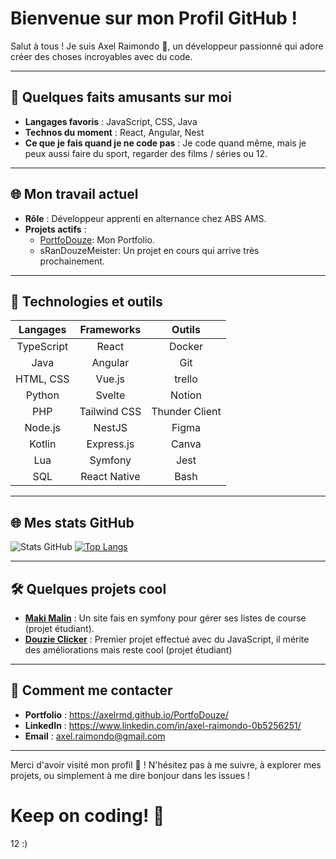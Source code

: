 # Bienvenue sur mon Profil GitHub !

Salut à tous ! Je suis Axel Raimondo 🚀, un développeur passionné qui adore créer des choses incroyables avec du code.

---

## 🌟 Quelques faits amusants sur moi
- **Langages favoris** : JavaScript, CSS, Java
- **Technos du moment** : React, Angular, Nest
- **Ce que je fais quand je ne code pas** : Je code quand même, mais je peux aussi faire du sport, regarder des films / séries ou 12.

---

## 🌐 Mon travail actuel
- **Rôle** : Développeur apprenti en alternance chez ABS AMS.
- **Projets actifs** :
  - [PortfoDouze](https://axelrmd.github.io/PortfoDouze/): Mon Portfolio.
  - sRanDouzeMeister: Un projet en cours qui arrive très prochainement.

---

## 🔧 Technologies et outils
| **Langages** | **Frameworks** | **Outils** |
|:------------:|:---------------:|:----------:|
| TypeScript  | React   | Docker  |
| Java  | Angular   | Git  |
| HTML, CSS | Vue.js | trello |
| Python | Svelte | Notion |
| PHP | Tailwind CSS | Thunder Client |
| Node.js | NestJS | Figma |
| Kotlin | Express.js | Canva |
| Lua | Symfony | Jest |
| SQL | React Native | Bash |

---

## 🌐 Mes stats GitHub
![Stats GitHub](https://github-readme-stats.vercel.app/api?username=Axelrmd&show_icons=true&theme=radical) [![Top Langs](https://github-readme-stats.vercel.app/api/top-langs/?username=Axelrmd&layout=compact&theme=radical)](https://github.com/anuraghazra/github-readme-stats)

---

## 🛠️ Quelques projets cool
- **[Maki Malin]([lien_vers_le_projet](https://github.com/gJmry/MakiMalin))** : Un site fais en symfony pour gérer ses listes de course (projet étudiant).
- **[Douzie Clicker]([lien_vers_le_projet](https://github.com/MarvinVaucanson/DouzieClicker))** : Premier projet effectué avec du JavaScript, il mérite des améliorations mais reste cool (projet étudiant)

---

## 🚀 Comment me contacter
- **Portfolio** : https://axelrmd.github.io/PortfoDouze/
- **LinkedIn** : https://www.linkedin.com/in/axel-raimondo-0b5256251/
- **Email** : axel.raimondo@gmail.com

---

Merci d'avoir visité mon profil 👋 ! N'hésitez pas à me suivre, à explorer mes projets, ou simplement à me dire bonjour dans les issues !

# Keep on coding! 💪


12 :)
